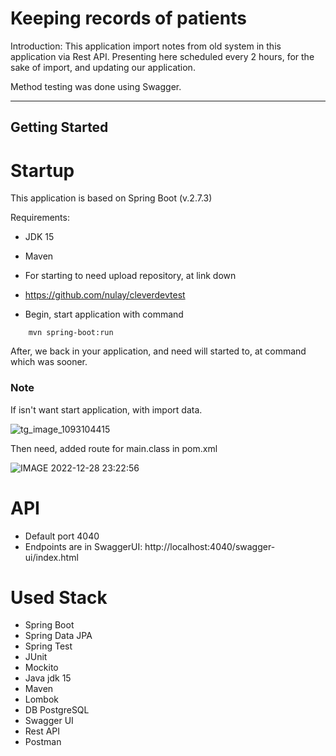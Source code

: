 # Keeping records of patients

Introduction:
This application import notes from old system in this application via Rest API.
Presenting here scheduled every 2 hours, for the sake of import, and updating our
application.

Method testing was done using Swagger.

---

## Getting Started

# Startup

This application is based on Spring Boot (v.2.7.3)

Requirements:

- JDK 15
- Maven

- For starting to need upload repository, at link down

- https://github.com/nulay/cleverdevtest

- Begin, start application with command

```
    mvn spring-boot:run
```

After, we back in your application, and need will started to, at command which was sooner.


### Note

If isn't want start application, with import data. 

![tg_image_1093104415](https://user-images.githubusercontent.com/72036166/209867837-48fc69b0-1b59-433f-bff3-28bfd2d0c3d8.jpeg)

Then need, added route for main.class in pom.xml

![IMAGE 2022-12-28 23:22:56](https://user-images.githubusercontent.com/72036166/209868019-013135d5-819b-4567-98f3-1d18a12a2e86.jpg)


# API

- Default port 4040
- Endpoints are in SwaggerUI: http://localhost:4040/swagger-ui/index.html

# Used Stack 

- Spring Boot 
- Spring Data JPA
- Spring Test
- JUnit
- Mockito
- Java jdk 15
- Maven 
- Lombok
- DB PostgreSQL
- Swagger UI
- Rest API
- Postman
